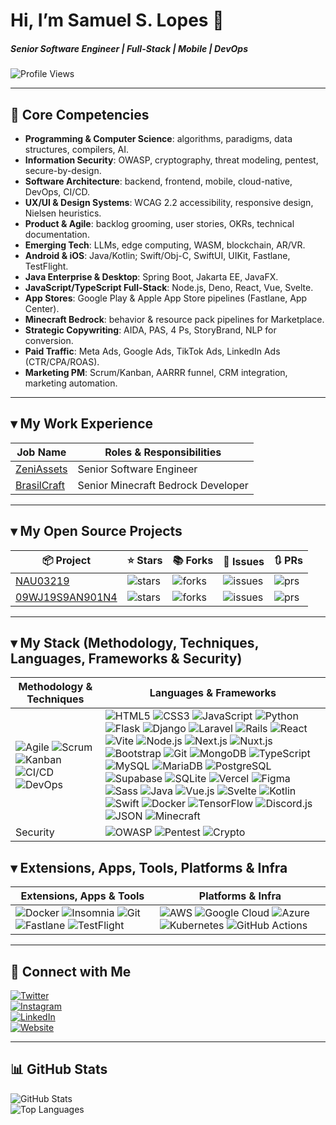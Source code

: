 # Hi, I’m Samuel S. Lopes 👋  
##### Senior Software Engineer | Full-Stack | Mobile | DevOps

![Profile Views](https://komarev.com/ghpvc/?username=samsldev&color=brightgreen)

---

## 🎯 Core Competencies
- **Programming & Computer Science**: algorithms, paradigms, data structures, compilers, AI.  
- **Information Security**: OWASP, cryptography, threat modeling, pentest, secure-by-design.  
- **Software Architecture**: backend, frontend, mobile, cloud-native, DevOps, CI/CD.  
- **UX/UI & Design Systems**: WCAG 2.2 accessibility, responsive design, Nielsen heuristics.  
- **Product & Agile**: backlog grooming, user stories, OKRs, technical documentation.  
- **Emerging Tech**: LLMs, edge computing, WASM, blockchain, AR/VR.  
- **Android & iOS**: Java/Kotlin; Swift/Obj-C, SwiftUI, UIKit, Fastlane, TestFlight.  
- **Java Enterprise & Desktop**: Spring Boot, Jakarta EE, JavaFX.  
- **JavaScript/TypeScript Full-Stack**: Node.js, Deno, React, Vue, Svelte.  
- **App Stores**: Google Play & Apple App Store pipelines (Fastlane, App Center).  
- **Minecraft Bedrock**: behavior & resource pack pipelines for Marketplace.  
- **Strategic Copywriting**: AIDA, PAS, 4 Ps, StoryBrand, NLP for conversion.  
- **Paid Traffic**: Meta Ads, Google Ads, TikTok Ads, LinkedIn Ads (CTR/CPA/ROAS).  
- **Marketing PM**: Scrum/Kanban, AARRR funnel, CRM integration, marketing automation.

---

## ▾ My Work Experience
| Job Name                     | Roles & Responsibilities               |
|------------------------------|----------------------------------------|
| [ZeniAssets](https://…)       | Senior Software Engineer               |
| [BrasilCraft](https://…)       | Senior Minecraft Bedrock Developer            |

---

## ▾ My Open Source Projects
| 📦 Project                         | ⭐ Stars | 📚 Forks | 🐛 Issues | 🔃 PRs    |
|-----------------------------------|---------|----------|-----------|-----------|
| [NAU03219](https://github.com/…)   | ![stars](https://img.shields.io/github/stars/samsldev/NAU03219?style=flat&label=&logo=github) | ![forks](https://img.shields.io/github/forks/samsldev/NAU03219?style=flat) | ![issues](https://img.shields.io/github/issues/samsldev/NAU03219?style=flat) | ![prs](https://img.shields.io/github/issues-pr/samsldev/NAU03219?style=flat) |
| [09WJ19S9AN901N4](https://github.com/…) | ![stars](https://img.shields.io/github/stars/samsldev/09WJ19S9AN901N4?style=flat&label=&logo=github) | ![forks](https://img.shields.io/github/forks/samsldev/09WJ19S9AN901N4?style=flat) | ![issues](https://img.shields.io/github/issues/samsldev/09WJ19S9AN901N4?style=flat) | ![prs](https://img.shields.io/github/issues-pr/samsldev/09WJ19S9AN901N4?style=flat) |

---

## ▾ My Stack (Methodology, Techniques, Languages, Frameworks & Security)  
| Methodology & Techniques                                                                                                                                                                     | Languages & Frameworks                                                                                                                                                                                                                                                                                                                                                                                                                                                                                                                                                         |
|----------------------------------------------------------------------------------------------------------------------------------------------------------------------------------------------|----------------------------------------------------------------------------------------------------------------------------------------------------------------------------------------------------------------------------------------------------------------------------------------------------------------------------------------------------------------------------------------------------------------------------------------------------------------------------------------------------------------------------------------------------------------------------------------------------------------------------------------------|
| ![Agile](https://img.shields.io/badge/Agile-0052CC?style=for-the-badge) ![Scrum](https://img.shields.io/badge/Scrum-0E00B6?style=for-the-badge) ![Kanban](https://img.shields.io/badge/Kanban-FFCE44?style=for-the-badge&logo=kanban&logoColor=black) ![CI/CD](https://img.shields.io/badge/CI--CD-FE6B01?style=for-the-badge&logo=githubactions&logoColor=white) ![DevOps](https://img.shields.io/badge/DevOps-0078D4?style=for-the-badge&logo=azuredevops&logoColor=white) | ![HTML5](https://img.shields.io/badge/HTML5-E34F26?style=for-the-badge&logo=html5&logoColor=white) ![CSS3](https://img.shields.io/badge/CSS3-1572B6?style=for-the-badge&logo=css3&logoColor=white) ![JavaScript](https://img.shields.io/badge/JavaScript-F7DF1E?style=for-the-badge&logo=javascript&logoColor=black) ![Python](https://img.shields.io/badge/Python-3776AB?style=for-the-badge&logo=python&logoColor=white) ![Flask](https://img.shields.io/badge/Flask-000000?style=for-the-badge&logo=flask&logoColor=white) ![Django](https://img.shields.io/badge/Django-092E20?style=for-the-badge&logo=django&logoColor=white) ![Laravel](https://img.shields.io/badge/Laravel-FF2D20?style=for-the-badge&logo=laravel&logoColor=white) ![Rails](https://img.shields.io/badge/Rails-CC0000?style=for-the-badge&logo=ruby-on-rails&logoColor=white) ![React](https://img.shields.io/badge/React-20232A?style=for-the-badge&logo=react&logoColor=61DAFB) ![Vite](https://img.shields.io/badge/Vite-646CFF?style=for-the-badge&logo=vite&logoColor=white) ![Node.js](https://img.shields.io/badge/Node.js-339933?style=for-the-badge&logo=node.js&logoColor=white) ![Next.js](https://img.shields.io/badge/Next.js-000000?style=for-the-badge&logo=next.js&logoColor=white) ![Nuxt.js](https://img.shields.io/badge/Nuxt.js-00DC82?style=for-the-badge&logo=nuxt.js&logoColor=white) ![Bootstrap](https://img.shields.io/badge/Bootstrap-7952B3?style=for-the-badge&logo=bootstrap&logoColor=white) ![Git](https://img.shields.io/badge/Git-F05032?style=for-the-badge&logo=git&logoColor=white) ![MongoDB](https://img.shields.io/badge/MongoDB-47A248?style=for-the-badge&logo=mongodb&logoColor=white) ![TypeScript](https://img.shields.io/badge/TypeScript-3178C6?style=for-the-badge&logo=typescript&logoColor=white) ![MySQL](https://img.shields.io/badge/MySQL-4479A1?style=for-the-badge&logo=mysql&logoColor=white) ![MariaDB](https://img.shields.io/badge/MariaDB-003545?style=for-the-badge&logo=mariadb&logoColor=white) ![PostgreSQL](https://img.shields.io/badge/PostgreSQL-336791?style=for-the-badge&logo=postgresql&logoColor=white) ![Supabase](https://img.shields.io/badge/Supabase-3ECF8E?style=for-the-badge&logo=supabase&logoColor=white) ![SQLite](https://img.shields.io/badge/SQLite-07405E?style=for-the-badge&logo=sqlite&logoColor=white) ![Vercel](https://img.shields.io/badge/Vercel-000000?style=for-the-badge&logo=vercel&logoColor=white) ![Figma](https://img.shields.io/badge/Figma-F24E1E?style=for-the-badge&logo=figma&logoColor=white) ![Sass](https://img.shields.io/badge/Sass-CC6699?style=for-the-badge&logo=sass&logoColor=white) ![Java](https://img.shields.io/badge/Java-007396?style=for-the-badge&logo=java&logoColor=white) ![Vue.js](https://img.shields.io/badge/Vue.js-4FC08D?style=for-the-badge&logo=vue.js&logoColor=white) ![Svelte](https://img.shields.io/badge/Svelte-FF3E00?style=for-the-badge&logo=svelte&logoColor=white) ![Kotlin](https://img.shields.io/badge/Kotlin-0095D5?style=for-the-badge&logo=kotlin&logoColor=white) ![Swift](https://img.shields.io/badge/Swift-FA7343?style=for-the-badge&logo=swift&logoColor=white) ![Docker](https://img.shields.io/badge/Docker-2496ED?style=for-the-badge&logo=docker&logoColor=white) ![TensorFlow](https://img.shields.io/badge/TensorFlow-FF6F00?style=for-the-badge&logo=tensorflow&logoColor=white) ![Discord.js](https://img.shields.io/badge/Discord.js-7289DA?style=for-the-badge&logo=discord&logoColor=white) ![JSON](https://img.shields.io/badge/JSON-000000?style=for-the-badge&logo=json&logoColor=white) ![Minecraft](https://img.shields.io/badge/Minecraft-009A00?style=for-the-badge&logo=minecraft&logoColor=white) |
| Security | ![OWASP](https://img.shields.io/badge/OWASP-000000?style=for-the-badge&logo=owasp&logoColor=white) ![Pentest](https://img.shields.io/badge/Pentest-FF2D20?style=for-the-badge&logo=metasploit&logoColor=white) ![Crypto](https://img.shields.io/badge/Crypto-3776AB?style=for-the-badge&logo=cryptocurrency&logoColor=white) |

## ▾ Extensions, Apps, Tools, Platforms & Infra
| Extensions, Apps & Tools                                                                                                                                                                      | Platforms & Infra                                                                                                                                                                                                                                                      |
|----------------------------------------------------------------------------------------------------------------------------------------------------------------------------------------------|-------------------------------------------------------------------------------------------------------------------------------------------------------------------------------------------------------------------------------------------------------------------------|
| ![Docker](https://img.shields.io/badge/Docker-2496ED?style=for-the-badge&logo=docker&logoColor=white) ![Insomnia](https://img.shields.io/badge/Insomnia-4000BF?style=for-the-badge&logo=insomnia&logoColor=white) ![Git](https://img.shields.io/badge/Git-F05032?style=for-the-badge&logo=git&logoColor=white) ![Fastlane](https://img.shields.io/badge/Fastlane-00ABEB?style=for-the-badge&logo=fastlane&logoColor=white) ![TestFlight](https://img.shields.io/badge/TestFlight-FA58AC?style=for-the-badge&logo=testflight&logoColor=white) | ![AWS](https://img.shields.io/badge/AWS-232F3E?style=for-the-badge&logo=amazonaws&logoColor=white) ![Google Cloud](https://img.shields.io/badge/Google%20Cloud-4285F4?style=for-the-badge&logo=googlecloud&logoColor=white) ![Azure](https://img.shields.io/badge/Azure-0078D4?style=for-the-badge&logo=microsoftazure&logoColor=white) ![Kubernetes](https://img.shields.io/badge/Kubernetes-326CE5?style=for-the-badge&logo=kubernetes&logoColor=white) ![GitHub Actions](https://img.shields.io/badge/GitHub%20Actions-2088FF?style=for-the-badge&logo=githubactions&logoColor=white) |

---

## 🤝 Connect with Me

[![Twitter](https://img.shields.io/badge/Twitter-1DA1F2?style=for-the-badge&logo=twitter&logoColor=white)](https://twitter.com/samsldev)  
[![Instagram](https://img.shields.io/badge/Instagram-E4405F?style=for-the-badge&logo=instagram&logoColor=white)](https://instagram.com/zenistudios)  
[![LinkedIn](https://img.shields.io/badge/LinkedIn-0077B5?style=for-the-badge&logo=linkedin&logoColor=white)](https://linkedin.com/in/samsldev)  
[![Website](https://img.shields.io/badge/Website-%23000000?style=for-the-badge&logo=github&logoColor=white)]([https://yourwebsite.com](https://www.zeniassets.com/portfolio))

---

## 📊 GitHub Stats

![GitHub Stats](https://github-readme-stats.vercel.app/api?username=samsldev&show_icons=true&theme=dark)  
![Top Languages](https://github-readme-stats.vercel.app/api/top-langs/?username=samsldev&layout=compact&theme=dark)

